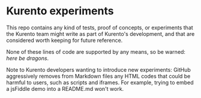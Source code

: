 # Kurento experiments

This repo contains any kind of tests, proof of concepts, or experiments that the Kurento team might write as part of Kurento's development, and that are considered worth keeping for future reference.

None of these lines of code are supported by any means, so be warned: *here be dragons*.

Note to Kurento developers wanting to introduce new experiments: GitHub aggressively removes from Markdown files any HTML codes that could be harmful to users, such as scripts and iframes. For example, trying to embed a jsFiddle demo into a README.md won't work.
